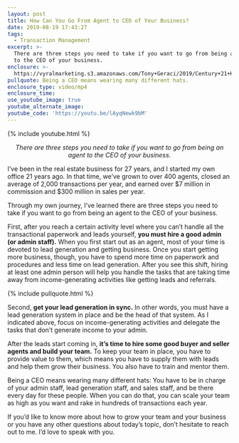 ```yaml
---
layout: post
title: How Can You Go From Agent to CEO of Your Business?
date: 2019-08-19 17:43:27
tags:
  - Transaction Management
excerpt: >-
  There are three steps you need to take if you want to go from being an agent
  to the CEO of your business.
enclosure: >-
  https://vyralmarketing.s3.amazonaws.com/Tony+Geraci/2019/Century+21+HomeStar+_+How+to+Go+From+Agent+to+CEO+of+Your+Real+Estate+Business.mp4
pullquote: Being a CEO means wearing many different hats.
enclosure_type: video/mp4
enclosure_time:
use_youtube_image: true
youtube_alternate_image:
youtube_code: 'https://youtu.be/lAyqNewk9bM'
---
```


{% include youtube.html %}

<p style="text-align: center;"><em>There are three steps you need to take if you want to go from being an agent to the CEO of your business.</em></p>

I’ve been in the real estate business for 27 years, and I started my own office 21 years ago. In that time, we’ve grown to over 400 agents, closed an average of 2,000 transactions per year, and earned over $7 million in commission and $300 million in sales per year.&nbsp;

Through my own journey, I’ve learned there are three steps you need to take if you want to go from being an agent to the CEO of your business.&nbsp;

First, after you reach a certain activity level where you can’t handle all the transactional paperwork and leads yourself, **you must hire a good admin (or admin staff).** When you first start out as an agent, most of your time is devoted to lead generation and getting business. Once you start getting more business, though, you have to spend more time on paperwork and procedures and less time on lead generation. After you see this shift, hiring at least one admin person will help you handle the tasks that are taking time away from income-generating activities like getting leads and referrals.

{% include pullquote.html %}

Second, **get your lead generation in sync.** In other words, you must have a lead generation system in place and be the head of that system. As I indicated above, focus on income-generating activities and delegate the tasks that don’t generate income to your admin.&nbsp;

After the leads start coming in, **it’s time to hire some good buyer and seller agents and build your team.** To keep your team in place, you have to provide value to them, which means you have to supply them with leads and help them grow their business. You also have to train and mentor them.

Being a CEO means wearing many different hats: You have to be in charge of your admin staff, lead generation staff, and sales staff, and be there every day for these people. When you can do that, you can scale your team as high as you want and rake in hundreds of transactions each year.&nbsp;

If you’d like to know more about how to grow your team and your business or you have any other questions about today’s topic, don’t hesitate to reach out to me. I’d love to speak with you.